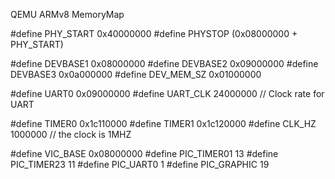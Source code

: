 QEMU ARMv8 MemoryMap

#define PHY_START       0x40000000
#define PHYSTOP         (0x08000000 + PHY_START)

#define DEVBASE1        0x08000000
#define DEVBASE2        0x09000000
#define DEVBASE3        0x0a000000
#define DEV_MEM_SZ      0x01000000

#define UART0           0x09000000
#define UART_CLK        24000000    // Clock rate for UART

#define TIMER0          0x1c110000
#define TIMER1          0x1c120000
#define CLK_HZ          1000000     // the clock is 1MHZ

#define VIC_BASE        0x08000000
#define PIC_TIMER01     13
#define PIC_TIMER23     11
#define PIC_UART0       1
#define PIC_GRAPHIC     19

